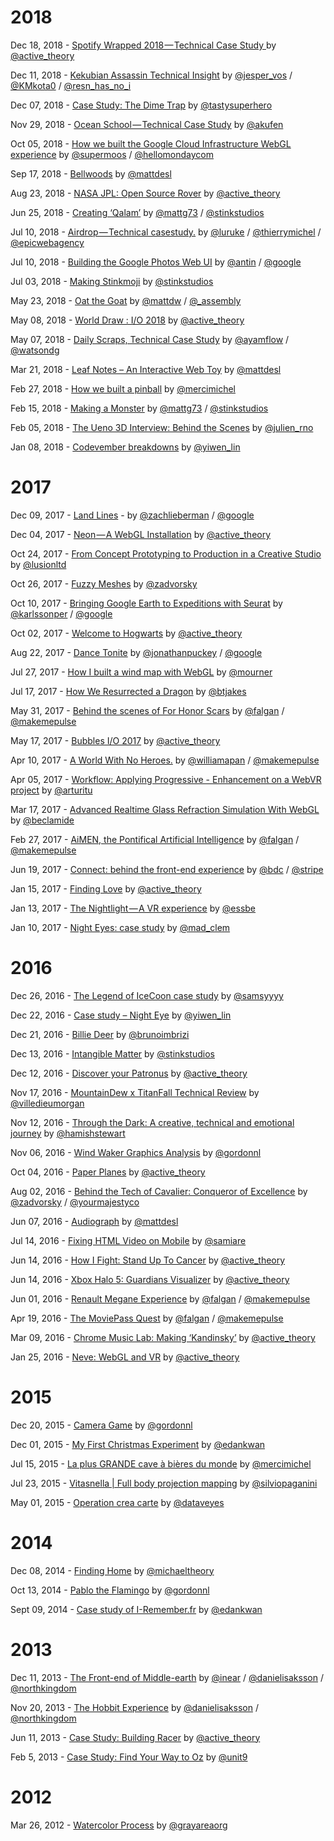 # 2018
Dec 18, 2018 - [Spotify Wrapped 2018 — Technical Case Study
](https://medium.com/@activetheory/spotify-wrapped-2018-technical-case-study-5b7cfb7e9d3a) by [@active_theory](https://twitter.com/active_theory)

Dec 11, 2018 - [Kekubian Assassin Technical Insight](https://medium.com/resn/kekubian-assassin-technical-insight-a401717550d) by [@jesper_vos](https://twitter.com/jesper_vos) / [@KMkota0](https://twitter.com/KMkota0) / [@resn_has_no_i](https://twitter.com/resn_has_no_i)

Dec 07, 2018 - [Case Study: The Dime Trap](https://medium.com/superhero-cheesecake/case-study-the-dime-trap-900ee4d29bf7) by [@tastysuperhero](https://twitter.com/tastysuperhero)

Nov 29, 2018 - [Ocean School — Technical Case Study](https://medium.com/@akufen/ocean-school-technical-case-study-ae391656b7ab) by [@akufen](https://twitter.com/akufen)

Oct 05, 2018 - [How we built the Google Cloud Infrastructure WebGL experience](https://medium.com/@hellomondaycom/how-we-built-the-google-cloud-infrastructure-webgl-experience-dec3ce7cd209) by [@supermoos](https://twitter.com/Supermoos) / [@hellomondaycom](https://twitter.com/hellomondaycom)

Sep 17, 2018 - [Bellwoods](https://mattdesl.svbtle.com/bellwoods) by [@mattdesl](https://twitter.com/mattdesl)

Aug 23, 2018 - [NASA JPL: Open Source Rover](https://medium.com/@activetheory/nasa-jpl-open-source-rover-9d2b8790beaf) by [@active_theory](https://twitter.com/active_theory)

Jun 25, 2018 - [Creating ‘Qalam’](https://medium.com/@stinkstudios/creating-qalam-d016a0a52d56) by [@mattg73](https://twitter.com/mattg73) / [@stinkstudios](https://twitter.com/stinkstudios)

Jul 10, 2018 - [Airdrop — Technical casestudy.](https://medium.com/epicagency/airdrop-technical-casestudy-bafabf2f8c1e) by [@luruke](https://twitter.com/luruke) / [@thierrymichel](https://twitter.com/thierrymichel) / [@epicwebagency](https://twitter.com/epicwebagency)

Jul 10, 2018 - [Building the Google Photos Web UI](https://medium.com/google-design/google-photos-45b714dfbed1) by [@antin](https://twitter.com/antin) / [@google](https://twitter.com/google)

Jul 03, 2018 - [Making Stinkmoji](https://medium.com/@stinkstudios/how-we-made-stinkmoji-1496856eb195) by [@stinkstudios](https://twitter.com/stinkstudios)

May 23, 2018 - [Oat the Goat](http://assemblyltd.com/devnotes/2018/05/otg1-beginnings/) by [@mattdw](https://twitter.com/mattdw) / [@_assembly](https://twitter.com/_Assembly)

May 08, 2018 - [World Draw : I/O 2018](https://medium.com/@activetheory/world-draw-63ad9e4c1ebd) by [@active_theory](https://twitter.com/active_theory)

May 07, 2018 - [Daily Scraps, Technical Case Study](https://medium.com/watsondg/daily-scraps-technical-case-study-e0944f884365) by [@ayamflow](https://twitter.com/ayamflow) / [@watsondg](https://twitter.com/watsondg)

Mar 21, 2018 - [Leaf Notes – An Interactive Web Toy](https://mattdesl.svbtle.com/tendril-web-toy) by [@mattdesl](https://twitter.com/mattdesl)

Feb 27, 2018 - [How we built a pinball](https://medium.com/@MerciMichel/ouigo-lets-play-case-study-b763f69dd89c) by [@mercimichel](https://twitter.com/MerciMichel)

Feb 15, 2018 - [Making a Monster](https://medium.com/@stinkstudios/making-a-monster-37e9d301e21b) by [@mattg73](https://twitter.com/mattg73) / [@stinkstudios](https://twitter.com/stinkstudios)

Feb 05, 2018 - [The Ueno 3D Interview: Behind the Scenes](https://loremipsum.ueno.co/the-ueno-3d-interview-behind-the-scenes-da13885d8768) by [@julien_rno](https://twitter.com/julien_rno)

Jan 08, 2018 - [Codevember breakdowns](https://medium.com/@bongiovi015/codevember-breakdowns-part-1-shadow-mapping-f90d05179134) by [@yiwen_lin](https://twitter.com/yiwen_lin)



# 2017
Dec 09, 2017 - [Land Lines](https://developers.google.com/web/showcase/2016/land-lines) - by [@zachlieberman](https://twitter.com/zachlieberman) / [@google](https://twitter.com/google)

Dec 04, 2017 - [Neon — A WebGL Installation](https://medium.com/@activetheory/neon-a-webgl-installation-fdf540c42152) by [@active_theory](https://twitter.com/active_theory)

Oct 24, 2017 - [From Concept Prototyping to Production in a Creative Studio](https://medium.com/lusion-ltd/from-concept-prototyping-to-production-in-a-creative-studio-f2083e96c4b9) by [@lusionltd](https://twitter.com/lusionltd)

Oct 26, 2017 - [Fuzzy Meshes](https://medium.com/@Zadvorsky/fuzzy-meshes-4c7fd3910d6f) by [@zadvorsky](https://twitter.com/zadvorsky)

Oct 10, 2017 - [Bringing Google Earth to Expeditions with Seurat](https://www.blog.google/products/google-vr/bringing-google-earth-expeditions-seurat/) by [@karlssonper](https://twitter.com/@karlssonper) / [@google](https://twitter.com/google)

Oct 02, 2017 - [Welcome to Hogwarts](https://medium.com/@activetheory/hogwarts-a66678d66283) by [@active_theory](https://twitter.com/active_theory)

Aug 22, 2017 - [Dance Tonite](https://developers.google.com/web/showcase/2017/dance-tonite) by [@jonathanpuckey](https://twitter.com/jonathanpuckey) / [@google](https://twitter.com/google)

Jul 27, 2017 - [How I built a wind map with WebGL](https://blog.mapbox.com/how-i-built-a-wind-map-with-webgl-b63022b5537f) by [@mourner](https://twitter.com/mourner)

Jul 17, 2017 - [How We Resurrected a Dragon](https://source.opennews.org/articles/resurrecting-dragon/) by [@btjakes](https://twitter.com/@btjakes)

May 31, 2017 - [Behind the scenes of For Honor Scars](https://m.makemepulse.com/behind-the-scenes-of-for-honor-scars-cbb800c6e05f) by [@falgan](https://twitter.com/falgan) / [@makemepulse](https://twitter.com/makemepulse)

May 17, 2017 - [Bubbles I/O 2017](https://medium.com/@activetheory/bubbles-i-o-2017-e52171516b93) by [@active_theory](https://twitter.com/active_theory)

Apr 10, 2017 - [A World With No Heroes.](https://m.makemepulse.com/a-world-with-no-heroes-79cfafbc7c7) by [@williamapan](https://twitter.com/williamapan) / [@makemepulse](https://twitter.com/makemepulse)

Apr 05, 2017 - [Workflow: Applying Progressive - Enhancement on a WebVR project](https://unboring.net/workflows/progressive-enhancement/) by [@arturitu](https://twitter.com/arturitu)

Mar 17, 2017 - [Advanced Realtime Glass Refraction Simulation With WebGL](https://medium.com/@beclamide/advanced-realtime-glass-refraction-simulation-with-webgl-71bdce7ab825) by [@beclamide](https://twitter.com/beclamide)

Feb 27, 2017 - [AiMEN, the Pontifical Artificial Intelligence](https://m.makemepulse.com/aimen-the-pontifical-artificial-intelligence-bf02dcb3fd1a) by [@falgan](https://twitter.com/falgan) / [@makemepulse](https://twitter.com/makemepulse)

Jun 19, 2017 - [Connect: behind the front-end experience](https://stripe.com/blog/connect-front-end-experience) by [@bdc](https://twitter.com/bdc) / [@stripe](https://twitter.com/stripe)

Jan 15, 2017 - [Finding Love](https://medium.com/@activetheory/finding-love-b4cf6727721b#.9e2vc6aq0) by [@active_theory](https://twitter.com/active_theory)

Jan 13, 2017 - [The Nightlight — A VR experience](https://m.makemepulse.com/the-nightlight-a-vr-experience-3f31a72835e7) by [@essbe](https://twitter.com/essbe)

Jan 10, 2017 - [Night Eyes: case study](https://medium.com/@mad_clem/night-eyes-case-study-19eb54068379#.d5y5ceox2) by [@mad_clem](https://twitter.com/mad_clem)

# 2016
Dec 26, 2016 - [The Legend of IceCoon case study](https://medium.com/@Samsy/the-legend-of-icecoon-case-study-advanced-webgl-first-part-185742e82429) by [@samsyyyy](https://twitter.com/Samsyyyy)

Dec 22, 2016 - [Case study – Night Eye](http://blog.bongiovi.tw/case-study-night-eye/) by [@yiwen_lin](https://twitter.com/yiwen_lin)

Dec 21, 2016 - [Billie Deer](http://brunoimbrizi.com/unbox/2016/12/billie-deer/) by [@brunoimbrizi](https://twitter.com/brunoimbrizi)

Dec 13, 2016 - [Intangible Matter](http://www.stinkdigital.com/work/the-fifth-sense-intangible-matter) by [@stinkstudios](https://twitter.com/stinkstudios)

Dec 12, 2016 - [Discover your Patronus](https://medium.com/@activetheory/discover-your-patronus-348971420487#.f6fkzwz9t) by [@active_theory](https://twitter.com/active_theory)

Nov 17, 2016 - [MountainDew x TitanFall Technical Review](https://medium.com/@VilledieuMorgan/mountaindew-x-titanfall-technical-review-35f1be4089c#.3rhg8i63x) by [@villedieumorgan](https://twitter.com/VilledieuMorgan)

Nov 12, 2016 - [Through the Dark: A creative, technical and emotional journey](https://medium.com/@hamishstewart/through-the-dark-a-creative-technical-and-emotional-journey-daffecea1744#.468prz73n) by [@hamishstewart](https://twitter.com/hamishstewart)

Nov 06, 2016 - [Wind Waker Graphics Analysis](https://medium.com/@gordonnl/wind-waker-graphics-analysis-a0b575a31127#.ngux2j51n) by [@gordonnl](https://twitter.com/gordonnl)

Oct 04, 2016 - [Paper Planes](https://medium.com/@activetheory/paper-planes-6b0008c56c17#.i46gzuwq7) by [@active_theory](https://twitter.com/active_theory)

Aug 02, 2016 - [Behind the Tech of Cavalier: Conqueror of Excellence](https://medium.com/your-majesty-co/behind-the-tech-of-cavalier-conqueror-of-excellence-29f64330afa9#.gwtxrh77j) by [@zadvorsky](https://twitter.com/zadvorsky) / [@yourmajestyco](https://twitter.com/yourmajestyco)

Jun 07, 2016 - [Audiograph](https://mattdesl.svbtle.com/audiograph) by [@mattdesl](https://twitter.com/mattdesl)

Jul 14, 2016 - [Fixing HTML Video on Mobile](https://medium.com/this-also/whitewater-9b47f1e32ffe#.9nnnqhobc) by [@samiare](https://twitter.com/SamIAre)

Jun 14, 2016 - [How I Fight: Stand Up To Cancer](https://medium.com/@activetheory/how-i-fight-stand-up-to-cancer-cf0ab227b44e#.cxts1dxvk) by [@active_theory](https://twitter.com/active_theory)

Jun 14, 2016 - [Xbox Halo 5: Guardians Visualizer](https://medium.com/@activetheory/xbox-halo-5-guardians-visualizer-5b9afcb542f1#.uoobt7u58) by [@active_theory](https://twitter.com/active_theory)

Jun 01, 2016 - [Renault Megane Experience](https://m.makemepulse.com/renault-megane-experience-610bbfd6d7b7#.6uy1b3kwd) by [@falgan](https://twitter.com/falgan) / [@makemepulse](https://twitter.com/makemepulse)

Apr 19, 2016 - [The MoviePass Quest](https://m.makemepulse.com/the-moviepass-quest-c395e656a813#.hza55d6o8) by [@falgan](https://twitter.com/falgan) / [@makemepulse](https://twitter.com/makemepulse)

Mar 09, 2016 - [Chrome Music Lab: Making ‘Kandinsky’](https://medium.com/@activetheory/chrome-music-lab-making-kandinsky-7de5ab04f4fe#.x3vkidwve) by [@active_theory](https://twitter.com/active_theory)

Jan 25, 2016 - [Neve: WebGL and VR](https://medium.com/@activetheory/neve-webgl-and-vr-d42a25856d67#.rrrba7ih1) by [@active_theory](https://twitter.com/active_theory)

# 2015
Dec 20, 2015 - [Camera Game](https://medium.com/@gordonnl/camera-game-8a2b013baf81#.ljwkp3wul) by [@gordonnl](https://twitter.com/gordonnl)

Dec 01, 2015 - [My First Christmas Experiment](http://blog.edankwan.com/post/my-first-christmas-experiment) by [@edankwan](https://twitter.com/edankwan)

Jul 15, 2015 - [La plus GRANDE cave à bières du monde](https://medium.com/@MerciMichel/la-plus-grande-cave-%C3%A0-bi%C3%A8res-du-monde-c2db691104a5#.e33rhcifm) by [@mercimichel](https://twitter.com/MerciMichel)

Jul 23, 2015 - [Vitasnella | Full body projection mapping](https://medium.com/@silviopaganini/vitasnella-full-body-projection-mapping-daea4cf53dfe#.8v4ra7t85) by [@silviopaganini](https://twitter.com/silviopaganini)

May 01, 2015 - [Operation crea carte](http://dataveyes.com/#!/en/case-studies/operation-crea-carte) by [@dataveyes](https://twitter.com/dataveyes)

# 2014
Dec 08, 2014 - [Finding Home](https://medium.com/@michaeltheory/finding-home-d0328ca92d21#.y84d0a62t) by [@michaeltheory](https://twitter.com/michaeltheory)

Oct 13, 2014 - [Pablo the Flamingo](https://medium.com/@gordonnl/pablo-the-flamingo-75a21bf8ea12#.l6swlfqz7) by [@gordonnl](https://twitter.com/gordonnl)

Sept 09, 2014 - [Case study of I-Remember.fr](http://blog.edankwan.com/post/case-study-of-i-remember-fr) by [@edankwan](https://twitter.com/edankwan)

# 2013
Dec 11, 2013 - [The Front-end of Middle-earth](https://www.html5rocks.com/en/tutorials/casestudies/hobbit-front-end/) by [@inear](https://twitter.com/inear) / [@danielisaksson](https://twitter.com/danielisaksson) / [@northkingdom](https://twitter.com/northkingdom)

Nov 20, 2013 - [The Hobbit Experience](https://www.html5rocks.com/en/tutorials/casestudies/hobbit/) by [@danielisaksson](https://twitter.com/danielisaksson) / [@northkingdom](https://twitter.com/northkingdom)

Jun 11, 2013 - [Case Study: Building Racer](https://www.html5rocks.com/en/tutorials/casestudies/racer/) by [@active_theory](https://twitter.com/active_theory)

Feb 5, 2013 - [Case Study: Find Your Way to Oz](https://www.html5rocks.com/en/tutorials/casestudies/oz/) by [@unit9](https://twitter.com/UNIT9)


# 2012
Mar 26, 2012 - [Watercolor Process](https://hi.stamen.com/watercolor-process-3dd5135861fe) by [@grayareaorg](https://twitter.com/grayareaorg)
